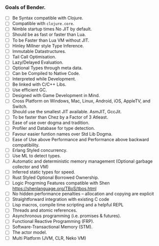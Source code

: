 ### Goals of Bender.
* [ ] Be Syntax compatible with Clojure.
* [ ] Compatible with `clojure.core`.
* [ ] Nimble startup times No JIT by default.
* [ ] Should be as fast or faster than Lua.
* [ ] To be Faster than Lua VM without JIT.
* [ ] Hinley Millner style Type Inference.
* [ ] Immutable Datastructures.
* [ ] Tail Call Optimisation.
* [ ] Lazy/Delayed Evaluation.
* [ ] Optional Types through meta data.
* [ ] Can be Compiled to Native Code.
* [ ] Interpreted while Development.
* [ ] Be linked with C/C++ Libs.
* [ ] Use efficient GC.
* [ ] Designed with Game Development in Mind.
* [ ] Cross Platform on Windows, Mac, Linux, Android, iOS, AppleTV, and Switch.
* [ ] Should use the smallest JIT available. AsmJIT, GccJit.
* [ ] To be faster than Chez by a Factor of 3 Atleast.
* [ ] Ease of use over dogma and tradition.
* [ ] Profiler and Database for type detection.
* [ ] Favour easier funtion names over Std Lib Dogma.
* [ ] Ease of Use above Performance and Performance above backward compatibility.
* [ ] Erlang Styled concurrency.
* [ ] Use ML to detect types.
* [ ] Automatic and deterministic memory management (Optional garbage collector and VM)
* [ ] Inferred static types for speed.
* [ ] Rust Styled Optional Borrowed Ownership.
* [ ] Logic Progrming Features compatible with Shen https://shenlanguage.org/TBoS/tbos.html
* [ ] No hidden performance penalties – allocation and copying are explicit
* [ ] Straightforward integration with existing C code
* [ ] Lisp macros, compile time scripting and a helpful REPL
* [ ] Threads and atomic references.
* [ ] Asynchronous programming (i.e. promises & futures).
* [ ] Functional Reactive Programming (FRP).
* [ ] Software-Transactional Memory (STM).
* [ ] The actor model.
* [ ] Multi Platform  (JVM, CLR, Neko VM)

